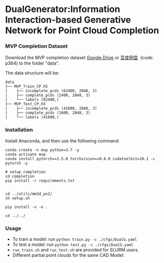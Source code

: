 # DualGenerator:Information Interaction-based Generative Network for Point Cloud Completion


### MVP Completion Dataset
<!-- Download the MVP completion dataset by the following commands:
```
cd data; sh download_data.sh
``` -->
Download the MVP completion dataset [Google Drive](https://drive.google.com/drive/folders/1XxZ4M_dOB3_OG1J6PnpNvrGTie5X9Vk_) or [百度网盘](https://pan.baidu.com/s/18pli79KSGGsWQ8FPiSW9qg)&nbsp;&nbsp;(code: p364) to the folder "data".

The data structure will be:
```
data
├── MVP_Train_CP.h5
|    ├── incomplete_pcds (62400, 2048, 3)
|    ├── complete_pcds (2400, 2048, 3)
|    └── labels (62400,)
├── MVP_Test_CP.h5
|    ├── incomplete_pcds (41600, 2048, 3)
|    ├── complete_pcds (1600, 2048, 3)
|    └── labels (41600,)
```
### Installation
Install Anaconda, and then use the following command:
```
conda create -n mvp python=3.7 -y
conda activate mvp
conda install pytorch==1.5.0 torchvision==0.6.0 cudatoolkit=10.1 -c pytorch -y

# setup completion
cd completion
pip install -r requirements.txt


cd ../utils/mm3d_pn2/
sh setup.sh

pip install -v -e . 

cd ../../
```
### Usage
+ To train a model: run `python train.py -c ./cfgs/DualG.yaml`
+ To test a model: run `python test.py -c ./cfgs/DualG.yaml`
+ `run_train.sh` and `run_test.sh` are provided for SLURM users. 
+ Different partial point clouds for the same CAD Model:



